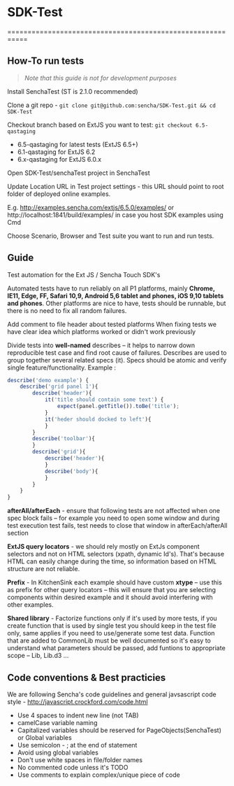 # SDK-Test
===========================================================

## How-To run tests

> *Note that this guide is not for development purposes*

Install SenchaTest (ST is 2.1.0 recommended)

Clone a git repo -  `git clone git@github.com:sencha/SDK-Test.git && cd SDK-Test`

Checkout branch based on ExtJS you want to test:
`git checkout 6.5-qastaging`

   * 6.5-qastaging for latest tests (ExtJS 6.5+)
   * 6.1-qastaging for ExtJS 6.2
   * 6.x-qastaging for ExtJS 6.0.x



Open SDK-Test/senchaTest project in SenchaTest

Update Location URL in Test project settings - this URL should point to root folder of deployed online examples.

E.g.  http://examples.sencha.com/extjs/6.5.0/examples/
or    http://localhost:1841/build/examples/   in case you host SDK examples using Cmd

Choose Scenario, Browser and Test suite you want to run and run tests.


## Guide


Test automation for the Ext JS / Sencha Touch SDK's

Automated tests have to run reliably on all P1 platforms, mainly **Chrome, IE11, Edge, FF, Safari 10,9,  Android 5,6 tablet and phones, iOS 9,10 tablets and phones**. Other platforms are nice to have, tests should be runnable, but there is no need to fix all random failures. 
 
Add comment to file header about tested platforms 
When fixing tests we have clear idea which platforms worked or didn't work previously 
 
Divide tests into **well-named** describes – it helps to narrow down reproducible test case and find root cause of failures. Describes are used to group together several related specs (it). Specs should be atomic and verify single feature/functionality.
Example : 
```javascript
describe('demo example') { 
    describe('grid panel 1'){ 
        describe('header'){ 
            it('title should contain some text') {
                expect(panel.getTitle()).toBe('title');
            }
            it('heder should docked to left'){
            } 
        } 
        describe('toolbar'){            
        } 
        describe('grid'){ 
            describe('header'){ 
            } 
            describe('body'){ 
            } 
        } 
    } 
} 
```
**afterAll/afterEach** - ensure that following tests are not affected when one spec block fails – for example you need to open some window and during test execution test fails, test needs to close that window in afterEach/afterAll section 
 
**ExtJS query locators** - we should rely mostly on ExtJs component selectors and not on HTML selectors (xpath, dynamic Id's). That's because HTML can easily change during the time, so information based on HTML structure are not reliable. 
 
**Prefix** - In KitchenSink each example should have custom **xtype** – use this as prefix for other query locators – this will ensure that you are selecting components within desired example and it should avoid interfering with other examples.  
 
**Shared library** - Factorize functions only if it's used by more tests, if you create function that is used by single test you should keep in the test file only, same applies if you need to use/generate some test data. 
Function that are added to CommonLib must be well documented so it's easy to understand what parameters should be passed, add funtions to appropriate scope – Lib, Lib.d3 ... 
 
 
## Code conventions & Best practicies 
We are following Sencha's code guidelines and general javsascript code style - http://javascript.crockford.com/code.html 
* Use 4 spaces to indent new line (not TAB) 
* camelCase variable naming 
* Capitalized variables should be reserved for PageObjects(SenchaTest) or Global variables 
* Use semicolon - ; at the end of statement 
* Avoid using global variables 
* Don't use white spaces in file/folder names 
* No commented code unless it's TODO 
* Use comments to explain complex/unique piece of code
